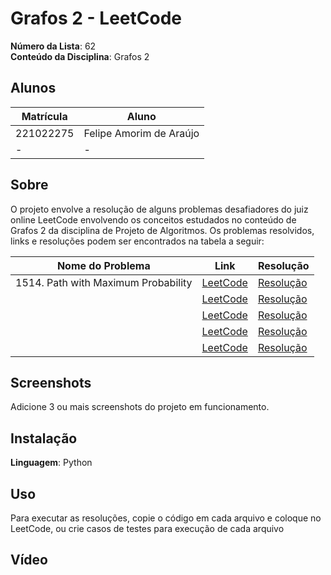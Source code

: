 # Grafos 2 - LeetCode

**Número da Lista**: 62<br>
**Conteúdo da Disciplina**: Grafos 2<br>

## Alunos
|Matrícula | Aluno |
| -- | -- |
| 221022275 |  Felipe Amorim de Araújo |
| -  |  - |

## Sobre 
O projeto envolve a resolução de alguns problemas desafiadores do juiz online LeetCode envolvendo os conceitos estudados no conteúdo de Grafos 2 da disciplina de Projeto de Algoritmos. Os problemas resolvidos, links e resoluções podem ser encontrados na tabela a seguir:

| Nome do Problema | Link | Resolução |
| -- | -- | -- |
| 1514. Path with Maximum Probability | [LeetCode](https://leetcode.com/problems/path-with-maximum-probability/description/) | [Resolução](/1514_path_with_maximum_probability/Solution.py) |
|  | [LeetCode]() | [Resolução]() |
|  | [LeetCode]() | [Resolução]() |
|  | [LeetCode]() | [Resolução]() |
|  | [LeetCode]() | [Resolução]() |

## Screenshots
Adicione 3 ou mais screenshots do projeto em funcionamento.

## Instalação 
**Linguagem**: Python

## Uso 
Para executar as resoluções, copie o código em cada arquivo e coloque no LeetCode, ou crie casos de testes para execução de cada arquivo

## Vídeo

<!-- colocar link video aqui !-->




